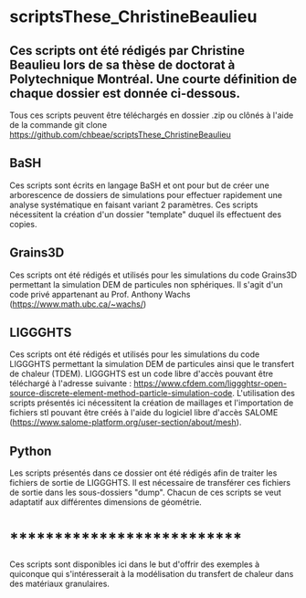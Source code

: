 # scriptsThese_ChristineBeaulieu
## Ces scripts ont été rédigés par Christine Beaulieu lors de sa thèse de doctorat à Polytechnique Montréal. Une courte définition de chaque dossier est donnée ci-dessous.
Tous ces scripts peuvent être téléchargés en dossier .zip ou clônés à l'aide de la commande git clone https://github.com/chbeae/scriptsThese_ChristineBeaulieu


## BaSH
Ces scripts sont écrits en langage BaSH et ont pour but de créer une arborescence de dossiers de simulations pour effectuer rapidement une analyse systématique en faisant variant 2 paramètres. Ces scripts nécessitent la création d'un dossier "template" duquel ils effectuent des copies. 

## Grains3D
Ces scripts ont été rédigés et utilisés pour les simulations du code Grains3D permettant la simulation DEM de particules non sphériques. Il s'agit d'un code privé appartenant au Prof. Anthony Wachs (https://www.math.ubc.ca/~wachs/)

## LIGGGHTS
Ces scripts ont été rédigés et utilisés pour les simulations du code LIGGGHTS permettant la simulation DEM de particules ainsi que le transfert de chaleur (TDEM). LIGGGHTS est un code libre d'accès pouvant être téléchargé à l'adresse suivante : https://www.cfdem.com/liggghtsr-open-source-discrete-element-method-particle-simulation-code. L'utilisation des scripts présentés ici nécessitent la création de maillages et l'importation de fichiers stl pouvant être créés à l'aide du logiciel libre d'accès SALOME (https://www.salome-platform.org/user-section/about/mesh).

## Python
Les scripts présentés dans ce dossier ont été rédigés afin de traiter les fichiers de sortie de LIGGGHTS. Il est nécessaire de transférer ces fichiers de sortie dans les sous-dossiers "dump". Chacun de ces scripts se veut adaptatif aux différentes dimensions de géométrie.

# **************************
Ces scripts sont disponibles ici dans le but d'offrir des exemples à quiconque qui s'intéresserait à la modélisation du transfert de chaleur dans des matériaux granulaires.  
